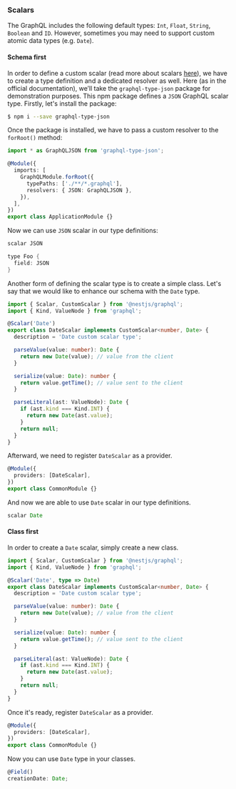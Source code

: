 ### Scalars

The GraphQL includes the following default types: `Int`, `Float`, `String`, `Boolean` and `ID`. However, sometimes you may need to support custom atomic data types (e.g. `Date`).

#### Schema first

In order to define a custom scalar (read more about scalars [here](https://www.apollographql.com/docs/graphql-tools/scalars.html)), we have to create a type definition and a dedicated resolver as well. Here (as in the official documentation), we’ll take the `graphql-type-json` package for demonstration purposes. This npm package defines a `JSON` GraphQL scalar type. Firstly, let's install the package:

```bash
$ npm i --save graphql-type-json
```

Once the package is installed, we have to pass a custom resolver to the `forRoot()` method:

```typescript
import * as GraphQLJSON from 'graphql-type-json';

@Module({
  imports: [
    GraphQLModule.forRoot({
      typePaths: ['./**/*.graphql'],
      resolvers: { JSON: GraphQLJSON },
    }),
  ],
})
export class ApplicationModule {}
```

Now we can use `JSON` scalar in our type definitions:

```java
scalar JSON

type Foo {
  field: JSON
}
```

Another form of defining the scalar type is to create a simple class. Let's say that we would like to enhance our schema with the `Date` type.

```typescript
import { Scalar, CustomScalar } from '@nestjs/graphql';
import { Kind, ValueNode } from 'graphql';

@Scalar('Date')
export class DateScalar implements CustomScalar<number, Date> {
  description = 'Date custom scalar type';

  parseValue(value: number): Date {
    return new Date(value); // value from the client
  }

  serialize(value: Date): number {
    return value.getTime(); // value sent to the client
  }

  parseLiteral(ast: ValueNode): Date {
    if (ast.kind === Kind.INT) {
      return new Date(ast.value);
    }
    return null;
  }
}
```

Afterward, we need to register `DateScalar` as a provider.

```typescript
@Module({
  providers: [DateScalar],
})
export class CommonModule {}
```

And now we are able to use `Date` scalar in our type definitions.

```java
scalar Date
```

#### Class first

In order to create a `Date` scalar, simply create a new class.

```typescript
import { Scalar, CustomScalar } from '@nestjs/graphql';
import { Kind, ValueNode } from 'graphql';

@Scalar('Date', type => Date)
export class DateScalar implements CustomScalar<number, Date> {
  description = 'Date custom scalar type';

  parseValue(value: number): Date {
    return new Date(value); // value from the client
  }

  serialize(value: Date): number {
    return value.getTime(); // value sent to the client
  }

  parseLiteral(ast: ValueNode): Date {
    if (ast.kind === Kind.INT) {
      return new Date(ast.value);
    }
    return null;
  }
}
```

Once it's ready, register `DateScalar` as a provider.

```typescript
@Module({
  providers: [DateScalar],
})
export class CommonModule {}
```

Now you can use `Date` type in your classes.

```typescript
@Field()
creationDate: Date;
```
